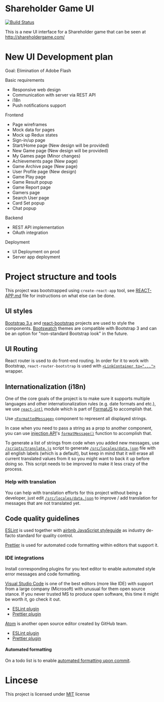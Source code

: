 # Shareholder Game UI

[![Build Status](https://travis-ci.org/shareholdergame/shareholdergame-ui.svg?branch=master)](https://travis-ci.org/shareholdergame/shareholdergame-ui)

This is a new UI interface for a Shareholder game that can be seen at http://shareholdergame.com/

# New UI Development plan

Goal: Elimination of Adobe Flash

Basic requirements

* Responsive web design
* Communication with server via REST API
* i18n
* Push notifications support

Frontend

* Page wireframes
* Mock data for pages
* Mock up Redux states
* Sign-in/up page
* Start/Home page (New design will be provided)
* New Game page (New design will be provided)
* My Games page (Minor changes)
* Achievements page (New page)
* Game Archive page (New page)
* User Profile page (New design)
* Game Play page
* Game Result popup
* Game Report page
* Gamers page
* Search User page
* Card Set popup
* Chat popup

Backend

* REST API implementation
* OAuth integration

Deployment

* UI Deployment on prod
* Server app deployment

# Project structure and tools

This project was bootstrapped using `create-react-app` tool, see [REACT-APP.md](/REACT-APP.md) file for instructions on what else can be done.

## UI styles

[Bootstrap 3.x](https://getbootstrap.com/docs/3.3/css/) and [react-bootstrap](https://react-bootstrap.github.io/) projects are used to style the components. [Bootswatch](https://bootswatch.com/) themes are compatible with Bootstrap 3 and can be an option for "non-standard Bootstrap look" in the future.

## UI Routing

React router is used to do front-end routing. In order for it to work with Bootstrap, `react-router-bootstrap` is used with [`<LinkContainer to="...">`](https://github.com/react-bootstrap/react-router-bootstrap#example) wrapper.

## Internationalization (i18n)

One of the core goals of the project is to make sure it supports multiple languages and other internationalization rules (e.g. date formats and etc.), we use [`react-intl`](https://github.com/yahoo/react-intl) module which is part of [FormatJS](https://formatjs.io/) to accomplish that.

Use [`<FormattedMessage>`](https://github.com/yahoo/react-intl/wiki/Components#formattedmessage) component to represent all displayed strings.

In case when you need to pass a string as a prop to another component, you can use [injection API](https://github.com/yahoo/react-intl/wiki/API#injection-api)'s [`formatMessage()`](https://github.com/yahoo/react-intl/wiki/API#formatmessage) function to accomplish that.

To generate a list of strings from code when you added new messages, use [`/scripts/translate.js`](/scripts/translate.js) script to generate [`/src/locales/data.json`](/src/locales/data.json) file with all english labels (which is a default), but keep in mind that it will erase all current translated values from it so you might want to back it up before doing so. This script needs to be improved to make it less crazy of the process.

### Help with translation

You can help with translation efforts for this project without being a developer, just edit [`/src/locales/data.json`](/src/locales/data.json) to improve / add translation for messages that are not translated yet.

## Code quality guidelines

[ESLint](https://eslint.org/) is used together with [airbnb JavaScript styleguide](https://github.com/airbnb/javascript) as industry de-facto standard for quality control.

[Prettier](https://github.com/jlongster/prettier) is used for automated code formatting within editors that support it.

### IDE integrations

Install corresponding plugins for you text editor to enable automated style error messages and code formatting.

[Visual Studio Code](https://code.visualstudio.com/) is one of the best editors (more like IDE) with support from a large company (Microsoft) with unusual for them open source stance. If you never trusted MS to produce open software, this time it might be worth it, go check it out.

* [ESLint plugin](https://marketplace.visualstudio.com/items?itemName=dbaeumer.vscode-eslint)
* [Prettier plugin](https://marketplace.visualstudio.com/items?itemName=esbenp.prettier-vscode)

[Atom](https://atom.io/) is another open source editor created by GitHub team.

* [ESLint plugin](https://atom.io/packages/linter-eslint)
* [Prettier plugin](https://atom.io/packages/prettier-atom)

#### Automated formatting

On a todo list is to enable [automated formatting upon commit](/REACT-APP.md#formatting-code-automatically).

# Lincese

This project is licensed under [MIT](/LICENSE) license
